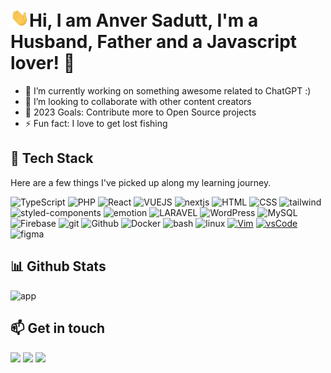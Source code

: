 

# <img src="https://raw.githubusercontent.com/ABSphreak/ABSphreak/master/gifs/Hi.gif" width="30px">Hi, I am Anver Sadutt, I'm a Husband, Father and a Javascript lover! 👨

- 🔭 I’m currently working on something awesome related to ChatGPT :)
- 👯 I’m looking to collaborate with other content creators
- 🥅 2023 Goals: Contribute more to Open Source projects
- ⚡ Fun fact: I love to get lost fishing 

## 🍔 Tech Stack

Here are a few things I've picked up along my learning journey.

![TypeScript](https://img.shields.io/badge/TypeScript-007ACC?style=for-the-badge&logo=typescript&logoColor=white) 
![PHP](https://img.shields.io/badge/php-777BB4?style=for-the-badge&logo=php&logoColor=white) 
![React](https://img.shields.io/badge/react-20232A?style=for-the-badge&logo=react&logoColor=61DAFB) 
![VUEJS](https://img.shields.io/badge/vue.js-35495E?style=for-the-badge&logo=vuedotjs&logoColor=4FC08D) 
![nextjs](https://img.shields.io/badge/next%20js-salmon?style=for-the-badge&logo=nextdotjs&logoColor=#000000) 
![HTML](https://img.shields.io/badge/HTML5-E34F26?style=for-the-badge&logo=html5&logoColor=white) 
![CSS](https://img.shields.io/badge/CSS-239120?&style=for-the-badge&logo=css3&logoColor=white) 
![tailwind](https://img.shields.io/badge/tailwind-F7F7F7?style=for-the-badge&logo=tailwindcss&logoColor=#06B6D4) 
![styled-components](https://img.shields.io/badge/styled%20components-yellow?style=for-the-badge&logo=styledcomponents&logoColor=#DB7093) 
![emotion](https://img.shields.io/badge/emotion-green?style=for-the-badge&logo=&logoColor=#DB7093) 
![LARAVEL](https://img.shields.io/badge/Laravel-FF2D20?style=for-the-badge&logo=laravel&logoColor=white) 
![WordPress](https://img.shields.io/badge/wordpress-green?style=for-the-badge&logo=wordpress&logoColor=#21759B) 
![MySQL](https://img.shields.io/badge/MySQL-00000F?style=for-the-badge&logo=mysql&logoColor=white) 
![Firebase](https://img.shields.io/badge/firebase-salmon?style=for-the-badge&logo=firebase&logoColor=#FFCA28)
![git](https://img.shields.io/badge/git%20-%23F05033.svg?&style=for-the-badge&logo=git&logoColor=white)
![Github](https://img.shields.io/badge/github%20-%23121011.svg?&style=for-the-badge&logo=github&logoColor=white) 
![Docker](https://img.shields.io/badge/docker%20-%230db7ed.svg?&style=for-the-badge&logo=docker&logoColor=white) 
![bash](https://img.shields.io/badge/bash-282F34?style=for-the-badge&logo=gnubash&logoColor=#4EAA25) 
![linux](https://img.shields.io/badge/linux-f7f7f7?style=for-the-badge&logo=linux&logoColor=#FCC624) 
[![Vim](https://img.shields.io/badge/Vim-%2311AB00.svg?&style=for-the-badge&logo=vim&logoColor=white)]() 
[![vsCode](https://img.shields.io/badge/vsCode-0078D4?style=for-the-badge&logo=visual%20studio%20code&logoColor=white)]()
![figma](https://img.shields.io/badge/figma-EAEAEA?style=for-the-badge&logo=figma&logoColor=#F24E1E) 

## 📊 Github Stats
![app](https://github-readme-stats.vercel.app/api/top-langs/?username=anver&theme=blue-green)


 
## 📫 Get in touch
<a href="https://wa.me/916380242144"><img src="https://img.shields.io/badge/WhatsApp-25D366?style=for-the-badge&logo=whatsapp&logoColor=white" /></a>
<a href="mailto:anvergdr@gmail.com"><img src="https://img.shields.io/badge/Gmail-D14836?style=for-the-badge&logo=gmail&logoColor=white" /></a>
<a href="https://facebook.com/anvergdr"><img src="https://img.shields.io/badge/Messenger-00B2FF?style=for-the-badge&logo=messenger&logoColor=white" /></a>




